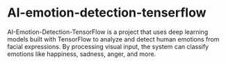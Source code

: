 # AI-emotion-detection-tenserflow
AI-Emotion-Detection-TensorFlow is a project that uses deep learning models built with TensorFlow to analyze and detect human emotions from facial expressions. By processing visual input, the system can classify emotions like happiness, sadness, anger, and more.
